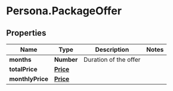 # Persona.PackageOffer

## Properties

Name | Type | Description | Notes
------------ | ------------- | ------------- | -------------
**months** | **Number** | Duration of the offer | 
**totalPrice** | [**Price**](Price.md) |  | 
**monthlyPrice** | [**Price**](Price.md) |  | 


